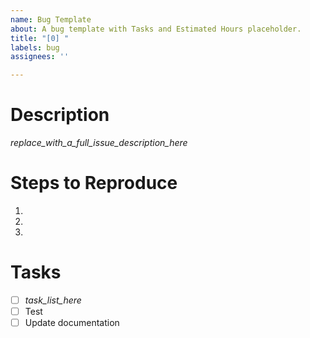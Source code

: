 ```yaml
---
name: Bug Template
about: A bug template with Tasks and Estimated Hours placeholder.
title: "[0] "
labels: bug
assignees: ''

---
```


# Description
_replace_with_a_full_issue_description_here_

# Steps to Reproduce
1.
2.
3.

# Tasks
- [ ] _task_list_here_
- [ ] Test 
- [ ] Update documentation
